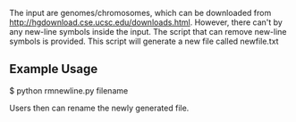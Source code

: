 The input are genomes/chromosomes, which can be downloaded from http://hgdownload.cse.ucsc.edu/downloads.html.
However, there can't by any new-line symbols inside the input. The script that can remove new-line symbols is provided. This script will generate a new file called newfile.txt

## Example Usage
$ python rmnewline.py filename

Users then can rename the newly generated file.
